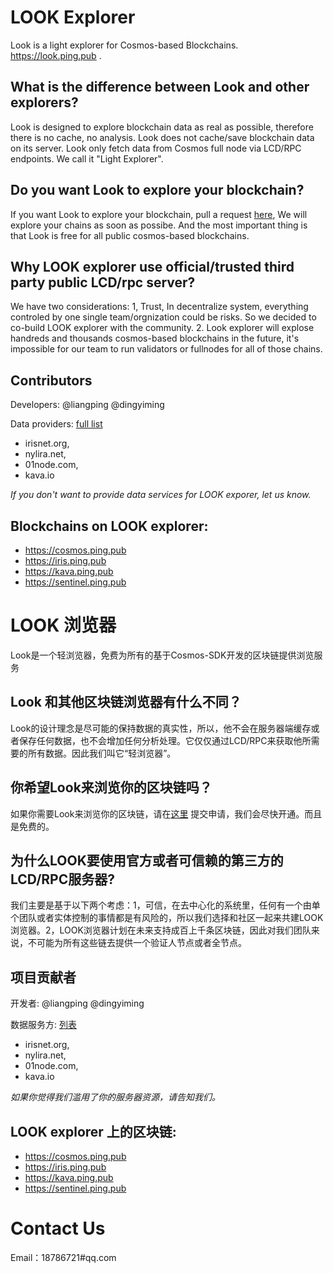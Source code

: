 # LOOK Explorer

Look is a light explorer for Cosmos-based Blockchains.  https://look.ping.pub .

## What is the difference between Look and other explorers? 

Look is designed to explore blockchain data as real as possible, therefore there is no cache, no analysis. Look does not cache/save blockchain data on its server. Look only fetch data from Cosmos full node via LCD/RPC endpoints. We call it "Light Explorer".

## Do you want Look to explore your blockchain?

If you want Look to explore your blockchain, pull a request [here](https://github.com/liangping/look/issues), We will explore your chains as soon as possibe. And the most important thing is that Look is free for all public cosmos-based blockchains.

## Why LOOK explorer use official/trusted third party public LCD/rpc server? 

We have two considerations: 1, Trust, In decentralize system, everything controled by one single team/orgnization could be risks. So we decided to co-build LOOK explorer with the community. 2. Look explorer will explose handreds and thousands cosmos-based blockchains in the future, it's impossible for our team to run validators or fullnodes for all of those chains.

## Contributors

Developers: @liangping @dingyiming

Data providers: [full list](https://github.com/ping-pub/look/blob/master/hosts.json)

* irisnet.org, 
* nylira.net, 
* 01node.com, 
* kava.io

*If you don't want to provide data services for LOOK exporer, let us know.*

## Blockchains on LOOK explorer:
* https://cosmos.ping.pub
* https://iris.ping.pub
* https://kava.ping.pub
* https://sentinel.ping.pub

# LOOK 浏览器

Look是一个轻浏览器，免费为所有的基于Cosmos-SDK开发的区块链提供浏览服务

## Look 和其他区块链浏览器有什么不同？

Look的设计理念是尽可能的保持数据的真实性，所以，他不会在服务器端缓存或者保存任何数据，也不会增加任何分析处理。它仅仅通过LCD/RPC来获取他所需要的所有数据。因此我们叫它“轻浏览器”。

## 你希望Look来浏览你的区块链吗？

如果你需要Look来浏览你的区块链，请在[这里](https://github.com/liangping/look/issues) 提交申请，我们会尽快开通。而且是免费的。

## 为什么LOOK要使用官方或者可信赖的第三方的LCD/RPC服务器? 

我们主要是基于以下两个考虑：1，可信，在去中心化的系统里，任何有一个由单个团队或者实体控制的事情都是有风险的，所以我们选择和社区一起来共建LOOK浏览器。2，LOOK浏览器计划在未来支持成百上千条区块链，因此对我们团队来说，不可能为所有这些链去提供一个验证人节点或者全节点。

## 项目贡献者

开发者: @liangping @dingyiming

数据服务方: [列表](https://github.com/ping-pub/look/blob/master/hosts.json)

* irisnet.org, 
* nylira.net, 
* 01node.com, 
* kava.io

*如果你觉得我们滥用了你的服务器资源，请告知我们。*

## LOOK explorer 上的区块链:
* https://cosmos.ping.pub
* https://iris.ping.pub
* https://kava.ping.pub
* https://sentinel.ping.pub

# Contact Us
Email：18786721#qq.com
